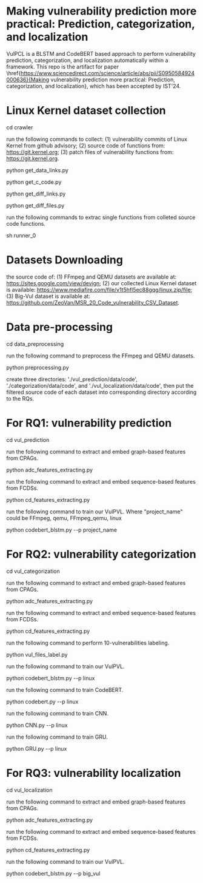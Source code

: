 # Making vulnerability prediction more practical: Prediction, categorization, and localization

VulPCL is a BLSTM and CodeBERT based approach to perform vulnerability prediction, categorization, and localization automatically within a framework. This repo is the artifact for paper \href{https://www.sciencedirect.com/science/article/abs/pii/S0950584924000636}{Making vulnerability prediction more practical: Prediction, categorization, and localization}, which has been accepted by IST'24.

# Linux Kernel dataset collection

cd crawler

run the following commands to collect: (1) vulnerability commits of Linux Kernel from github advisory; (2) source code of functions from: https://git.kernel.org; (3) patch files of vulnerability functions  from: https://git.kernel.org.

python get_data_links.py

python get_c_code.py

python get_diff_links.py

python get_diff_files.py

run the following commands to extrac single functions from colleted source code functions.

sh runner_0

# Datasets Downloading

the source code of: (1) FFmpeg and QEMU datasets are available at: https://sites.google.com/view/devign; (2) our collected Linux Kernel dataset is available: https://www.mediafire.com/file/v1t5hfl5ec88gqg/linux.zip/file; (3) Big-Vul dataset is available at: https://github.com/ZeoVan/MSR_20_Code_vulnerability_CSV_Dataset.

# Data pre-processing

cd data_preprocessing

run the following command to preprocess the FFmpeg and QEMU datasets.

python preprocessing.py

create three directories: './vul_prediction/data/code', './categorization/data/code', and './vul_localization/data/code', then put the filtered source code of each dataset into corresponding directory according to the RQs.

# For RQ1: vulnerability prediction

cd vul_prediction

run the following command to extract and embed graph-based features from CPAGs.

python adc_features_extracting.py

run the following command to extract and embed sequence-based features from FCDSs.

python cd_features_extracting.py

run the following command to train our VulPVL. Where "project_name" could be FFmpeg, qemu, FFmpeg_qemu, linux

python codebert_blstm.py --p project_name

# For RQ2: vulnerability categorization

cd vul_categorization

run the following command to extract and embed graph-based features from CPAGs.

python adc_features_extracting.py

run the following command to extract and embed sequence-based features from FCDSs.

python cd_features_extracting.py

run the following command to perform 10-vulnerabilities labeling.

python vul_files_label.py

run the following command to train our VulPVL.

python codebert_blstm.py --p linux

run the following command to train CodeBERT.

python codebert.py --p linux

run the following command to train CNN.

python CNN.py --p linux

run the following command to train GRU.

python GRU.py --p linux

# For RQ3: vulnerability localization

cd vul_localization

run the following command to extract and embed graph-based features from CPAGs.

python adc_features_extracting.py

run the following command to extract and embed sequence-based features from FCDSs.

python cd_features_extracting.py

run the following command to train our VulPVL.

python codebert_blstm.py --p big_vul
